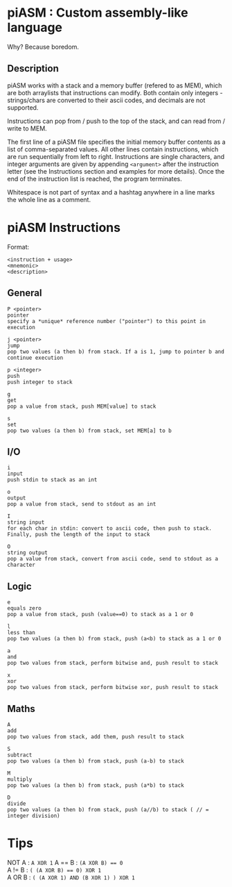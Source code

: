 # piASM : Custom assembly-like language
Why? Because boredom.

## Description
piASM works with a stack and a memory buffer (refered to as MEM), which are both arraylists that instructions can modify. Both contain only integers - strings/chars are converted to their ascii codes, and decimals are not supported.

Instructions can pop from / push to the top of the stack, and can read from / write to MEM.

The first line of a piASM file specifies the initial memory buffer contents as a list of comma-separated values.
All other lines contain instructions, which are run sequentially from left to right. Instructions are single characters, and integer arguments are given by appending `<argument>` after the instruction letter (see the Instructions section and examples for more details). Once the end of the instruction list is reached, the program terminates.

Whitespace is not part of syntax and a hashtag anywhere in a line marks the whole line as a comment.

# piASM Instructions

Format:
```
<instruction + usage>
<mnemonic>
<description>
```

## General

```
P <pointer>
pointer
specify a *unique* reference number ("pointer") to this point in execution
```

```
j <pointer>
jump
pop two values (a then b) from stack. If a is 1, jump to pointer b and continue execution
```

```
p <integer>
push
push integer to stack
```

```
g
get
pop a value from stack, push MEM[value] to stack
```

```
s
set
pop two values (a then b) from stack, set MEM[a] to b
```

## I/O

```
i
input
push stdin to stack as an int
```

```
o
output
pop a value from stack, send to stdout as an int
```

```
I
string input
for each char in stdin: convert to ascii code, then push to stack. Finally, push the length of the input to stack
```

```
O
string output
pop a value from stack, convert from ascii code, send to stdout as a character
```



## Logic

```
e
equals zero
pop a value from stack, push (value==0) to stack as a 1 or 0
```

```
l
less than
pop two values (a then b) from stack, push (a<b) to stack as a 1 or 0
```

```
a
and
pop two values from stack, perform bitwise and, push result to stack
```

```
x
xor
pop two values from stack, perform bitwise xor, push result to stack
```



## Maths

```
A
add
pop two values from stack, add them, push result to stack
```

```
S
subtract
pop two values (a then b) from stack, push (a-b) to stack
```

```
M
multiply
pop two values (a then b) from stack, push (a*b) to stack
```

```
D
divide
pop two values (a then b) from stack, push (a//b) to stack ( // = integer division)
```

# Tips

NOT A : `A XOR 1`
A == B : `(A XOR B) == 0`  
A != B : `( (A XOR B) == 0) XOR 1`  
A OR B : `( (A XOR 1) AND (B XOR 1) ) XOR 1`